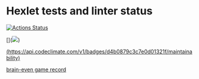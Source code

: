 # Hexlet tests and linter status

[![Actions Status](https://github.com/ElenaNek/frontend-project-44/workflows/hexlet-check/badge.svg)](https://github.com/ElenaNek/frontend-project-44/actions)

[](<a href="https://codeclimate.com/github/ElenaNek/frontend-project-44/maintainability"><img src="https://api.codeclimate.com/v1/badges/d4b0879c3c7e0d01321f/maintainability" /></a>)

[(https://api.codeclimate.com/v1/badges/d4b0879c3c7e0d01321f/maintainability)](https://codeclimate.com/github/ElenaNek/frontend-project-44/maintainability)

[brain-even game record](https://asciinema.org/connect/438c8e45-9533-429d-8a89-532b34d5cf16)
